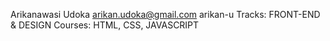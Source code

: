 Arikanawasi Udoka
arikan.udoka@gmail.com
arikan-u
Tracks: FRONT-END & DESIGN
Courses: HTML, CSS, JAVASCRIPT

